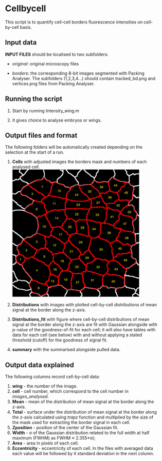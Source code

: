 # Cellbycell

This script is to quantify cell-cell borders fluorescence intensities on cell-by-cell basis.

## Input data

**INPUT FILES** should be localised to two subfolders:
* *original*: original microscopy files

* *borders*: the corresponding 8-bit images segmented with 
Packing Analyser. The subfolders (1,2,3,4...) should contain
tracked_bd.png and vertices.png files from Packing Analyser.

## Running the script
1. Start by running Intensity_wing.m

1. It gives choice to analyse embryos or wings.


## Output files and format

The following folders will be automatically created depending on the selection at the start of a run.
1. **Cells** with adjusted images the borders mask and numbers of each analysed cell.<br>
![Example of analysed image](Imageexample.png)

1. **Distributions** with images with plotted cell-by-cell distributions of mean signal at the border along the z-axis.

1. **Distributions_fit** with figure where cell-by-cell distributions of mean signal at the border along the z-axis are fit with Gaussian alongside with p-value of the goodness-of-fit for each cell; it will also have tables with data for each cell (see below) with and without applying a stated threshold (cutoff) for the goodness of signal fit.

1. **summary** with the summarised alongside pulled data.

## Output data explained

The following columns record cell-by-cell data:
1. **wing** - the number of the image.
1. **cell** - cell number, which correspond to the cell number in *images_analysed*.
1. **Mean** - mean of the distribution of mean signal at the border along the z-axis.
1. **Total** - surface under the distribution of mean signal at the border along the z-axis calculated using *trapz* function and multiplied by the size of the mask used for extracting the border signal in each cell.
1. **Zposition** - position of the center of the Gaussian fit.
1. **Width** - σ of the Gaussian distribution related to the full width at half maximum (FWHM) as FWHM ≈ 2.355*σ);
1. **Area** - area in pixels of each cell.
1. **Eccentricity** - eccentricity of each cell.
In the files with averaged data each value will be followed by it standard deviation in the next column.
